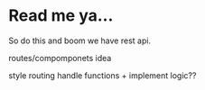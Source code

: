 # Read me ya...

So do this and boom we have rest api.


routes/compomponets idea

style routing handle functions + implement logic??